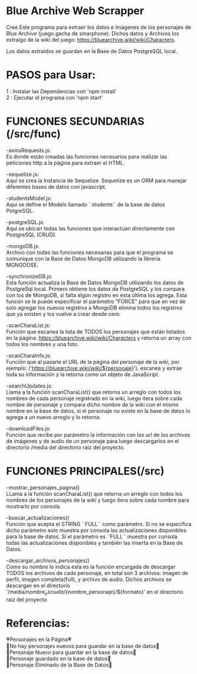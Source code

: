 # Blue Archive Web Scrapper

Cree Este programa para extraer los datos e Imágenes de los personajes de Blue Archive (juego gacha de smarphone). Dichos datos y Archivos los extraigo de la wiki del juego: https://bluearchive.wiki/wiki/Characters.

Los datos extraídos se guardan en la Base de Datos PostgreSQL local.

# PASOS para Usar:

1 : Instalar las Dependencias con 'npm install'  
2 : Ejecutar el programa con 'npm start'

# FUNCIONES SECUNDARIAS (/src/func)

-axiosRequests.js:  
Es donde están creadas las funciones necesarios para realizar las peticiones http a la página para extraer el HTML.

-sequelize.js:  
Aquí se crea la Instancia de Sequelize. Sequelize es un ORM para manejar diferentes bases de datos con javascript.

-studentsModel.js:  
Aquí se define el Modelo llamado ¨students¨ de la base de datos PotgreSQL.

-postgreSQL.js:  
Aquí se ubican todas las funciones que interactúan directamente con PostgreSQL (CRUD).

-mongoDB.js:  
Archivo con todas las funciones necesarias para que el programa se comunique con la Base de Datos MongoDB utilizando la librería MONGOOSE.

-synchronizeDB.js:  
Esta función actualiza la Base de Datos MongoDB utilizando los datos de PostgreSql local. Primero obtiene los datos de PostgreSQL y los compara con los de MongoDB, si falta algún registro en esta última los agrega. Esta funcón se le puede especificar el parámetro "FORCE" para que en vez de solo agregar los nuevos registros a MongoDB elimina todos los registros que ya existen y los vuelve a crear desde cero.

-scanCharaList.js:  
Función que escanea la lista de TODOS los personajes que están listados en la página: https://bluearchive.wiki/wiki/Characters y retorna un array con todos los nombres y una foto.

-scanCharaInfo.js:  
Función que al pasarle el URL de la página del personaje de la wiki, por ejemplo: ('https://bluearchive.wiki/wiki/${personaje}'), escanea y extrae toda su información y la retorna como un objeto de JavaScript.

-searchUpdates.js:  
Llama a la función scanCharaList() que retorna un arreglo con todos los nombres de cada personaje registrado en la wiki, luego itera sobre cada nombre de personaje y compara dicho nombre de la wiki con el mismo nombre en la base de datos, si el personaje no existe en la base de datos lo agrega a un nuevo arreglo y lo retorna.

-downloadFiles.js:  
Función que recibe por parámetro la información con los url de los archivos de imágenes y de audio de un personaje para luego descargarlos en el directorio /media del directorio raíz del proyecto.

# FUNCIONES PRINCIPALES(/src)

-mostrar_personajes_pagina()  
LLama a la función scanCharaList() que retorna un arreglo con todos los nombres de los personajes de la wiki y luego itera sobre cada nombre para mostrarlo por consola.

-buscar_actualizaciones()  
Función que acepta el STRING ¨FULL¨ como parámetro. Si no se especifica dicho parámetro solo muestra por consola las actualizaciones disponibles para la base de datos. Si el parámetro es ¨FULL¨ muestra por consola todas las actualizaciones disponibles y también las inserta en la Base de Datos.

-descargar_archivos_personajes()  
Como su nombre lo indica esta es la función encargada de descargar TODOS los archivos de cada personaje, en total son 3 archivos: imagen de perfil, imagen completa(full), y archivo de audio. Dichos archivos se descargan en el directorio '/media/${nombre_escuela}/${nombre_personaje}/${formato}' en el directorio raíz del proyecto

# Referencias:

💗Personajes en la Página💗  
💜No hay personajes nuevos para guardar en la base de datos💜  
💙Personaje Nuevo para guardar en la base de datos💙  
💚Personaje guardado en la base de datos💚  
🖤Personaje Eliminado de la Base de Datos🖤
